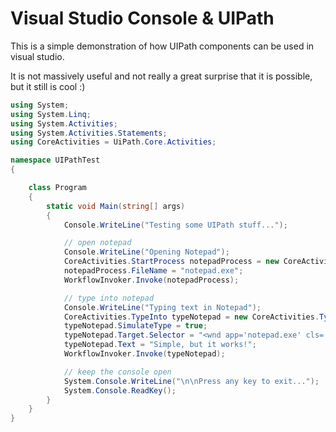 # Visual Studio Console & UIPath
This is a simple demonstration of how UIPath components can be used in visual studio. 

It is not massively useful and not really a great surprise that it is possible, but it still is cool :)

```cs
using System;
using System.Linq;
using System.Activities;
using System.Activities.Statements;
using CoreActivities = UiPath.Core.Activities;

namespace UIPathTest
{

	class Program
	{
		static void Main(string[] args)
		{
			Console.WriteLine("Testing some UIPath stuff...");

			// open notepad
			Console.WriteLine("Opening Notepad");
			CoreActivities.StartProcess notepadProcess = new CoreActivities.StartProcess();
			notepadProcess.FileName = "notepad.exe";
			WorkflowInvoker.Invoke(notepadProcess);

			// type into notepad
			Console.WriteLine("Typing text in Notepad");
			CoreActivities.TypeInto typeNotepad = new CoreActivities.TypeInto();
			typeNotepad.SimulateType = true;
			typeNotepad.Target.Selector = "<wnd app='notepad.exe' cls='Notepad' title='Untitled - Notepad' /><wnd aaname='Text Editor' cls='Edit' /><ctrl name='Text Editor' role='editable text' />";
			typeNotepad.Text = "Simple, but it works!";
			WorkflowInvoker.Invoke(typeNotepad);

			// keep the console open
			System.Console.WriteLine("\n\nPress any key to exit...");
			System.Console.ReadKey();
		}
	}
}
```